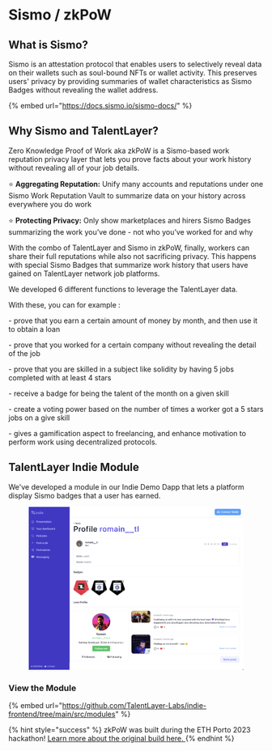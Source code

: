 # Sismo / zkPoW

## What is Sismo?

Sismo is an attestation protocol that enables users to selectively reveal data on their wallets such as soul-bound NFTs or wallet activity. This preserves users' privacy by providing summaries of wallet characteristics as Sismo Badges without revealing the wallet address.&#x20;

{% embed url="https://docs.sismo.io/sismo-docs/" %}

## Why Sismo and TalentLayer?

Zero Knowledge Proof of Work aka zkPoW is a Sismo-based work reputation privacy layer that lets you prove facts about your work history without revealing all of your job details.

⭐ **Aggregating Reputation:** Unify many accounts and reputations under one Sismo Work Reputation Vault to summarize data on your history across everywhere you do work

⭐ **Protecting Privacy:** Only show marketplaces and hirers Sismo Badges summarizing the work you’ve done - not who you’ve worked for and why

With the combo of TalentLayer and Sismo in zkPoW, finally, workers can share their full reputations while also not sacrificing privacy. This happens with special Sismo Badges that summarize work history that users have gained on TalentLayer network job platforms.

We developed 6 different functions to leverage the TalentLayer data.&#x20;

With these, you can for example :&#x20;

\- prove that you earn a certain amount of money by month, and then use it to obtain a loan

\- prove that you worked for a certain company without revealing the detail of the job&#x20;

\- prove that you are skilled in a subject like solidity by having 5 jobs completed with at least 4 stars&#x20;

\- receive a badge for being the talent of the month on a given skill

\- create a voting power based on the number of times a worker got a 5 stars jobs on a give skill

\- gives a gamification aspect to freelancing, and enhance motivation to perform work using decentralized protocols.

## TalentLayer Indie Module

We've developed a module in our Indie Demo Dapp that lets a platform display Sismo badges that a user has earned.

<figure><img src="../.gitbook/assets/Screen Shot 2023-05-07 at 9.50.00 AM.png" alt=""><figcaption></figcaption></figure>

### View the Module

{% embed url="https://github.com/TalentLayer-Labs/indie-frontend/tree/main/src/modules" %}

{% hint style="success" %}
zkPoW was built during the ETH Porto 2023 hackathon! [Learn more about the original build here. ](https://taikai.network/ethporto/hackathons/ethportohackathon2023/projects/clfd3v5pp104522101yfjvhrngbv/idea)
{% endhint %}
